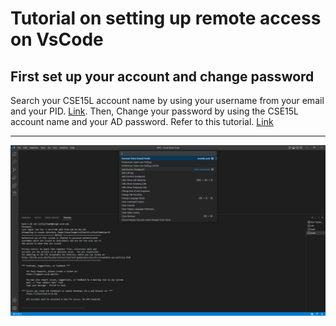 # Tutorial on setting up remote access on VsCode
## First set up your account and change password
Search your CSE15L account name by using your username from your email and your PID. [Link](https://sdacs.ucsd.edu/~icc/index.php).
Then, Change your password by using the CSE15L account name and your AD password. Refer to this tutorial. [Link](https://docs.google.com/document/d/1hs7CyQeh-MdUfM9uv99i8tqfneos6Y8bDU0uhn1wqho/edit)

---
![Image](vscode.png)
